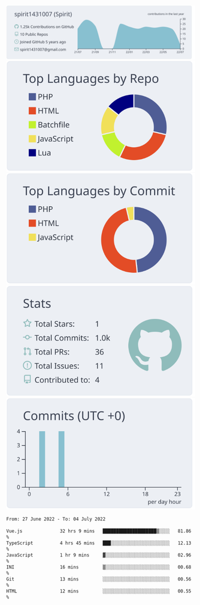[![](https://raw.githubusercontent.com/spirit1431007/spirit1431007/master/profile-summary-card-output/nord_bright/0-profile-details.svg)](https://git.io/spiritx)
[![](https://raw.githubusercontent.com/spirit1431007/spirit1431007/master/profile-summary-card-output/nord_bright/1-repos-per-language.svg)](https://git.io/spiritx) [![](https://raw.githubusercontent.com/spirit1431007/spirit1431007/master/profile-summary-card-output/nord_bright/2-most-commit-language.svg)](https://git.io/spiritx)
[![](https://raw.githubusercontent.com/spirit1431007/spirit1431007/master/profile-summary-card-output/nord_bright/3-stats.svg)](https://git.io/spiritx) [![](https://raw.githubusercontent.com/spirit1431007/spirit1431007/master/profile-summary-card-output/nord_bright/4-productive-time.svg)](https://git.io/spiritx)

<!--START_SECTION:waka-->

```text
From: 27 June 2022 - To: 04 July 2022

Vue.js              32 hrs 9 mins   ████████████████████▒░░░░   81.86 %
TypeScript          4 hrs 45 mins   ███░░░░░░░░░░░░░░░░░░░░░░   12.13 %
JavaScript          1 hr 9 mins     ▓░░░░░░░░░░░░░░░░░░░░░░░░   02.96 %
INI                 16 mins         ▒░░░░░░░░░░░░░░░░░░░░░░░░   00.68 %
Git                 13 mins         ░░░░░░░░░░░░░░░░░░░░░░░░░   00.56 %
HTML                12 mins         ░░░░░░░░░░░░░░░░░░░░░░░░░   00.55 %
```

<!--END_SECTION:waka-->
